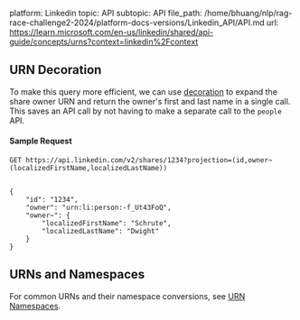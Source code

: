 platform: Linkedin
topic: API
subtopic: API
file_path: /home/bhuang/nlp/rag-race-challenge2-2024/platform-docs-versions/Linkedin_API/API.md
url: https://learn.microsoft.com/en-us/linkedin/shared/api-guide/concepts/urns?context=linkedin%2Fcontext

## URN Decoration

To make this query more efficient, we can use [decoration](https://learn.microsoft.com/en-us/linkedin/shared/api-guide/concepts/decoration?context=linkedin/context) to expand the share owner URN and return the owner's first and last name in a single call. This saves an API call by not having to make a separate call to the `people` API.

#### Sample Request

    GET https://api.linkedin.com/v2/shares/1234?projection=(id,owner~(localizedFirstName,localizedLastName))
    

    {
        "id": "1234",
        "owner": "urn:li:person:-f_Ut43FoQ",
        "owner~": {
            "localizedFirstName": "Schrute",
            "localizedLastName": "Dwight"
        }
    }
    

## URNs and Namespaces

For common URNs and their namespace conversions, see [URN Namespaces](https://learn.microsoft.com/en-us/linkedin/shared/references/v2/urn-namespace?context=linkedin/context).